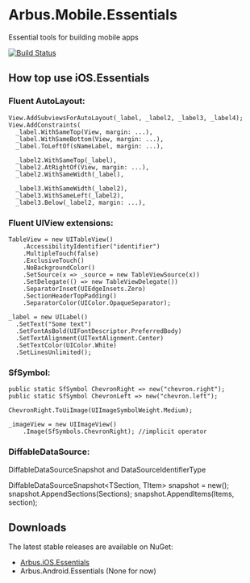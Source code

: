 # Arbus.Mobile.Essentials
Essential tools for building mobile apps

[![Build Status](https://dev.azure.com/arbus/GitHub%20Pipelines/_apis/build/status/Arbus.Mobile.Essentials?branchName=main)](https://dev.azure.com/arbus/GitHub%20Pipelines/_build/latest?definitionId=46&branchName=main)

## How top use iOS.Essentials 

### Fluent AutoLayout:

```
View.AddSubviewsForAutoLayout(_label, _label2, _label3, _label4);
View.AddConstraints(
  _label.WithSameTop(View, margin: ...),
  _label.WithSameBottom(View, margin: ...),
  _label.ToLeftOf(sNameLabel, margin: ...),

  _label2.WithSameTop(_label),
  _label2.AtRightOf(View, margin: ...),
  _label2.WithSameWidth(_label),

  _label3.WithSameWidth(_label2),
  _label3.WithSameLeft(_label2),
  _label3.Below(_label2, margin: ...),
```

### Fluent UIView extensions:

```
TableView = new UITableView()
    .AccessibilityIdentifier("identifier")
    .MultipleTouch(false)
    .ExclusiveTouch()
    .NoBackgroundColor()
    .SetSource(x => _source = new TableViewSource(x))
    .SetDelegate(() => new TableViewDelegate())
    .SeparatorInset(UIEdgeInsets.Zero)
    .SectionHeaderTopPadding()
    .SeparatorColor(UIColor.OpaqueSeparator);
    
_label = new UILabel()
  .SetText("Some text")
  .SetFontAsBold(UIFontDescriptor.PreferredBody)
  .SetTextAlignment(UITextAlignment.Center)
  .SetTextColor(UIColor.White)
  .SetLinesUnlimited();
```

### SfSymbol:

```
public static SfSymbol ChevronRight => new("chevron.right");
public static SfSymbol ChevronLeft => new("chevron.left");

ChevronRight.ToUiImage(UIImageSymbolWeight.Medium);

_imageView = new UIImageView()
    .Image(SfSymbols.ChevronRight); //implicit operator
```

### DiffableDataSource:

DiffableDataSourceSnapshot and DataSourceIdentifierType

DiffableDataSourceSnapshot<TSection, TItem> snapshot = new();
snapshot.AppendSections(Sections);
snapshot.AppendItems(Items, section);

## Downloads

The latest stable releases are available on NuGet:
- [Arbus.iOS.Essentials](https://www.nuget.org/packages/Arbus.iOS.Essentials)
- Arbus.Android.Essentials (None for now)
